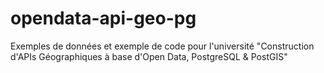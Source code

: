 # opendata-api-geo-pg

Exemples de données et exemple de code pour l'université "Construction d'APIs Géographiques à base d'Open Data, PostgreSQL & PostGIS"